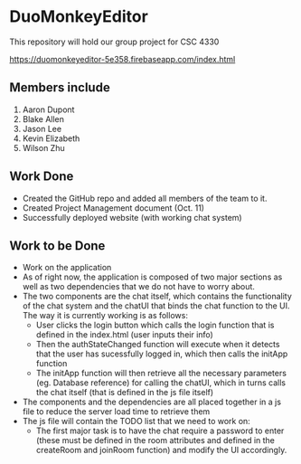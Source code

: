 DuoMonkeyEditor
===============
This repository will hold our group project for CSC 4330

https://duomonkeyeditor-5e358.firebaseapp.com/index.html

Members include
---------------
1. Aaron Dupont
2. Blake Allen
3. Jason Lee
4. Kevin Elizabeth
5. Wilson Zhu


Work Done
---------
* Created the GitHub repo and added all members of the team to it.
* Created Project Management document (Oct. 11)
* Successfully deployed website (with working chat system)

Work to be Done
---------------
* Work on the application
 * As of right now, the application is composed of two major sections as well as two dependencies that we do not have to worry about.
 * The two components are the chat itself, which contains the functionality of the chat system and the chatUI that binds the chat function to the UI. The way it is currently working is as follows:
    * User clicks the login button which calls the login function that is defined in the index.html (user inputs their info)
    * Then the authStateChanged function will execute when it detects that the user has sucessfully logged in, which then calls the initApp function
    * The initApp function will then retrieve all the necessary parameters (eg. Database reference) for calling the chatUI, which in turns calls the chat itself (that is defined in the js file itself)
 * The components and the dependencies are all placed together in a js file to reduce the server load time to retrieve them
 * The js file will contain the TODO list that we need to work on:
   * The first major task is to have the chat require a password to enter (these must be defined in the room attributes and defined in the createRoom and joinRoom function) and modify the UI accordingly.
